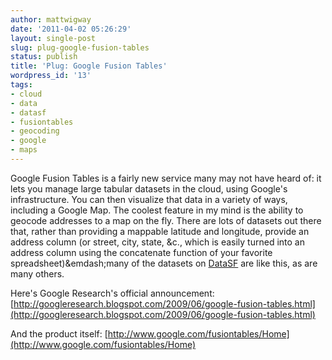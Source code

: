 ```yaml
---
author: mattwigway
date: '2011-04-02 05:26:29'
layout: single-post
slug: plug-google-fusion-tables
status: publish
title: 'Plug: Google Fusion Tables'
wordpress_id: '13'
tags:
- cloud
- data
- datasf
- fusiontables
- geocoding
- google
- maps
---
```


Google Fusion Tables is a fairly new service many may not have heard of: it lets you manage large tabular datasets in the cloud, using Google's infrastructure. You can then visualize that data in a variety of ways, including a Google Map. The coolest feature in my mind is the ability to geocode addresses to a map on the fly. There are lots of datasets out there that, rather than providing a mappable latitude and longitude, provide an address column (or street, city, state, &c., which is easily turned into an address column using the concatenate function of your favorite spreadsheet)&emdash;many of the datasets on [DataSF](http://datasf.org) are like this, as are many others.

Here's Google Research's official announcement: [http://googleresearch.blogspot.com/2009/06/google-fusion-tables.html](http://googleresearch.blogspot.com/2009/06/google-fusion-tables.html)

And the product itself: [http://www.google.com/fusiontables/Home](http://www.google.com/fusiontables/Home)
